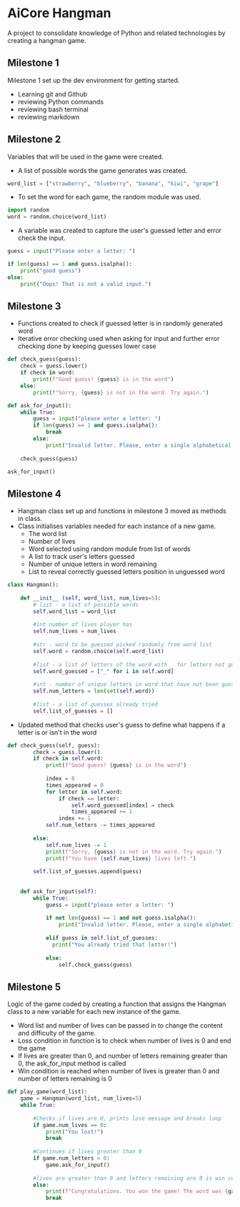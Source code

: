 # AiCore Hangman
A project to consolidate knowledge of Python and related technologies by creating a hangman game.

## Milestone 1
Milestone 1 set up the dev environment for getting started. 
- Learning git and Github
- reviewing Python commands
- reviewing bash terminal
- reviewing markdown

## Milestone 2
Variables that will be used in the game were created. 

- A list of possible words the game generates was created.

```python
word_list = ["strawberry", "blueberry", "banana", "kiwi", "grape"]
```
- To set the word for each game, the random module was used.

```python
import random
word = random.choice(word_list)
```

- A variable was created to capture the user's guessed letter and error check the input.

```python 
guess = input("Please enter a letter: ")

if len(guess) == 1 and guess.isalpha():
    print("good guess")
else:
    print("Oops! That is not a valid input.")
```

## Milestone 3
- Functions created to check if guessed letter is in randomly generated word
- Iterative error checking used when asking for input and further error checking done by keeping guesses lower case

```python
def check_guess(guess):
    check = guess.lower()
    if check in word:
        print(f"Good guess! {guess} is in the word")
    else:
        print(f"Sorry, {guess} is not in the word. Try again.")

def ask_for_input():
    while True:
        guess = input("please enter a letter: ")
        if len(guess) == 1 and guess.isalpha():
            break
        else:
            print("Invalid letter. Please, enter a single alphabetical character.")
    
    check_guess(guess)

ask_for_input()
```
## Milestone 4
- Hangman class set up and functions in milestone 3 moved as methods in class. 
- Class initialises variables needed for each instance of a new game. 
    - The word list 
    - Number of lives 
    - Word selected using random module from list of words 
    - A list to track user's letters guessed 
    - Number of unique letters in word remaining 
    - List to reveal correctly guessed letters position in unguessed word

```python
class Hangman():
    
    def __init__ (self, word_list, num_lives=5):
        # list - a list of possible words
        self.word_list = word_list
        
        #int number of lives player has
        self.num_lives = num_lives
        
        #str - word to be guessed picked randomly from word list
        self.word = random.choice(self.word_list)
        
        #list - a list of letters of the word with _ for letters not guessed yet
        self.word_guessed = ["_" for i in self.word]
        
        #int - number of unique letters in word that have not been guessed yet
        self.num_letters = len(set(self.word))
        
        #list - a list of guesses already tried
        self.list_of_guesses = []
```
- Updated method that checks user's guess to define what happens if a letter is or isn't in the word

```python
def check_guess(self, guess):
        check = guess.lower()
        if check in self.word:
            print(f"Good guess! {guess} is in the word")
            
            index = 0
            times_appeared = 0
            for letter in self.word:
                if check == letter:
                    self.word_guessed[index] = check
                    times_appeared += 1
                index += 1
            self.num_letters -= times_appeared
                    
        else:
            self.num_lives -= 1
            print(f"Sorry, {guess} is not in the word. Try again.")
            print(f"You have {self.num_lives} lives left.")
            
        self.list_of_guesses.append(guess)
            
            
    def ask_for_input(self):
        while True:
            guess = input("please enter a letter: ")
            
            if not len(guess) == 1 and not guess.isalpha():
                print("Invalid letter. Please, enter a single alphabetical character.")
            
            elif guess in self.list_of_guesses:
              print("You already tried that letter!")  
                        
            else:
                self.check_guess(guess)
```

## Milestone 5

Logic of the game coded by creating a function that assigns the Hangman class to a new variable for each new instance of the game. 
- Word list and number of lives can be passed in to change the content and difficulty of the game. 
- Loss condition in function is to check when number of lives is 0 and end the game 
- If lives are greater than 0, and number of letters remaining greater than 0, the ask_for_input method is called
- Win condition is reached when number of lives is greater than 0 and number of letters remaining is 0

```python
def play_game(word_list):
    game = Hangman(word_list, num_lives=5)
    while True:
        
        #Checks if lives are 0, prints lose message and breaks loop
        if game.num_lives == 0:
            print("You lost!")
            break
            
        #Continues if lives greater than 0    
        if game.num_letters > 0:
            game.ask_for_input()
            
        #lives are greater than 0 and letters remaining are 0 is win condition    
        else:
            print(f"Congratulations. You won the game! The word was {game.word}")
            break
```